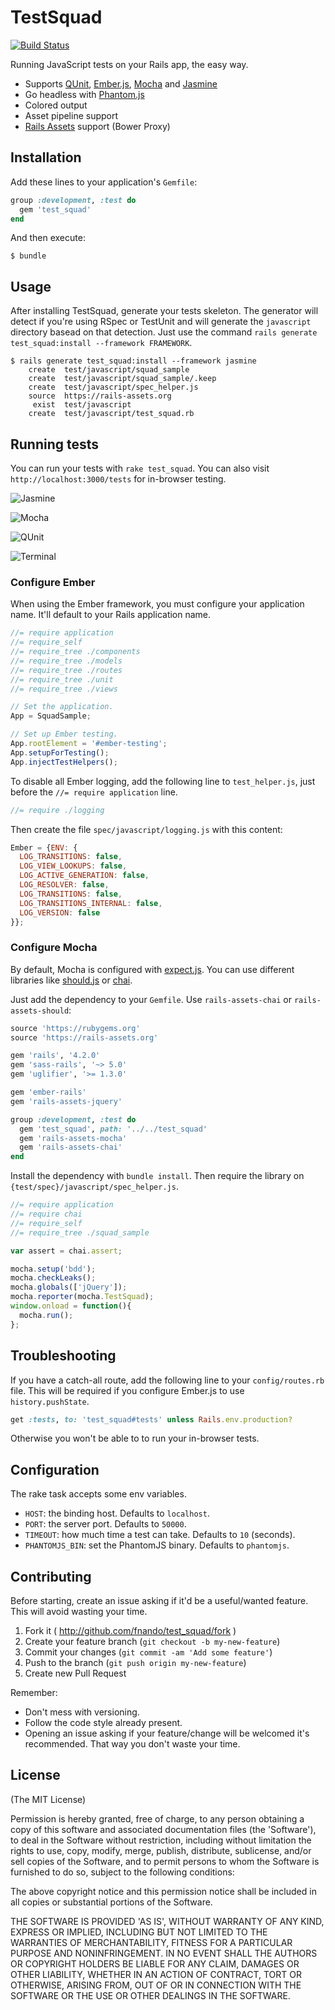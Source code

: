# TestSquad

[![Build Status](https://travis-ci.org/fnando/test_squad.svg)](https://travis-ci.org/fnando/test_squad)

Running JavaScript tests on your Rails app, the easy way.

- Supports [QUnit](http://qunitjs.com), [Ember.js](http://emberjs.com), [Mocha](http://mochajs.org) and [Jasmine](http://jasmine.github.io/)
- Go headless with [Phantom.js](http://phantomjs.org)
- Colored output
- Asset pipeline support
- [Rails Assets](http://rails-assets.org) support (Bower Proxy)

## Installation

Add these lines to your application's `Gemfile`:

```ruby
group :development, :test do
  gem 'test_squad'
end
```

And then execute:

```console
$ bundle
```

## Usage

After installing TestSquad, generate your tests skeleton. The generator will detect if you're using RSpec or TestUnit and will generate the `javascript` directory basead on that detection. Just use the command `rails generate test_squad:install --framework FRAMEWORK`.

```console
$ rails generate test_squad:install --framework jasmine
    create  test/javascript/squad_sample
    create  test/javascript/squad_sample/.keep
    create  test/javascript/spec_helper.js
    source  https://rails-assets.org
     exist  test/javascript
    create  test/javascript/test_squad.rb
```

## Running tests

You can run your tests with `rake test_squad`. You can also visit `http://localhost:3000/tests` for in-browser testing.

![Jasmine](https://github.com/fnando/test_squad/raw/master/screenshots/jasmine.png)

![Mocha](https://github.com/fnando/test_squad/raw/master/screenshots/mocha.png)

![QUnit](https://github.com/fnando/test_squad/raw/master/screenshots/qunit.png)

![Terminal](https://github.com/fnando/test_squad/raw/master/screenshots/terminal.png)

### Configure Ember

When using the Ember framework, you must configure your application name. It'll default to your Rails application name.

```javascript
//= require application
//= require_self
//= require_tree ./components
//= require_tree ./models
//= require_tree ./routes
//= require_tree ./unit
//= require_tree ./views

// Set the application.
App = SquadSample;

// Set up Ember testing.
App.rootElement = '#ember-testing';
App.setupForTesting();
App.injectTestHelpers();
```

To disable all Ember logging, add the following line to `test_helper.js`, just before the `//= require application` line.

```javascript
//= require ./logging
```

Then create the file `spec/javascript/logging.js` with this content:

```javascript
Ember = {ENV: {
  LOG_TRANSITIONS: false,
  LOG_VIEW_LOOKUPS: false,
  LOG_ACTIVE_GENERATION: false,
  LOG_RESOLVER: false,
  LOG_TRANSITIONS: false,
  LOG_TRANSITIONS_INTERNAL: false,
  LOG_VERSION: false
}};
```

### Configure Mocha

By default, Mocha is configured with [expect.js](https://github.com/Automattic/expect.js). You can use different libraries like [should.js](https://github.com/visionmedia/should.js) or [chai](http://chaijs.com/).

Just add the dependency to your `Gemfile`. Use `rails-assets-chai` or `rails-assets-should`:

```ruby
source 'https://rubygems.org'
source 'https://rails-assets.org'

gem 'rails', '4.2.0'
gem 'sass-rails', '~> 5.0'
gem 'uglifier', '>= 1.3.0'

gem 'ember-rails'
gem 'rails-assets-jquery'

group :development, :test do
  gem 'test_squad', path: '../../test_squad'
  gem 'rails-assets-mocha'
  gem 'rails-assets-chai'
end
```

Install the dependency with `bundle install`. Then require the library on `{test/spec}/javascript/spec_helper.js`.

```javascript
//= require application
//= require chai
//= require_self
//= require_tree ./squad_sample

var assert = chai.assert;

mocha.setup('bdd');
mocha.checkLeaks();
mocha.globals(['jQuery']);
mocha.reporter(mocha.TestSquad);
window.onload = function(){
  mocha.run();
};
```

## Troubleshooting

If you have a catch-all route, add the following line to your `config/routes.rb` file. This will be required if you configure Ember.js to use `history.pushState`.

```ruby
get :tests, to: 'test_squad#tests' unless Rails.env.production?
```

Otherwise you won't be able to to run your in-browser tests.

## Configuration

The rake task accepts some env variables.

- `HOST`: the binding host. Defaults to `localhost`.
- `PORT`: the server port. Defaults to `50000`.
- `TIMEOUT`: how much time a test can take. Defaults to `10` (seconds).
- `PHANTOMJS_BIN`: set the PhantomJS binary. Defaults to `phantomjs`.

## Contributing

Before starting, create an issue asking if it'd be a useful/wanted feature. This will avoid wasting your time.

1. Fork it ( http://github.com/fnando/test_squad/fork )
2. Create your feature branch (`git checkout -b my-new-feature`)
3. Commit your changes (`git commit -am 'Add some feature'`)
4. Push to the branch (`git push origin my-new-feature`)
5. Create new Pull Request

Remember:

- Don't mess with versioning.
- Follow the code style already present.
- Opening an issue asking if your feature/change will be welcomed it's recommended. That way you don't waste your time.

## License

(The MIT License)

Permission is hereby granted, free of charge, to any person obtaining
a copy of this software and associated documentation files (the
'Software'), to deal in the Software without restriction, including
without limitation the rights to use, copy, modify, merge, publish,
distribute, sublicense, and/or sell copies of the Software, and to
permit persons to whom the Software is furnished to do so, subject to
the following conditions:

The above copyright notice and this permission notice shall be
included in all copies or substantial portions of the Software.

THE SOFTWARE IS PROVIDED 'AS IS', WITHOUT WARRANTY OF ANY KIND,
EXPRESS OR IMPLIED, INCLUDING BUT NOT LIMITED TO THE WARRANTIES OF
MERCHANTABILITY, FITNESS FOR A PARTICULAR PURPOSE AND NONINFRINGEMENT.
IN NO EVENT SHALL THE AUTHORS OR COPYRIGHT HOLDERS BE LIABLE FOR ANY
CLAIM, DAMAGES OR OTHER LIABILITY, WHETHER IN AN ACTION OF CONTRACT,
TORT OR OTHERWISE, ARISING FROM, OUT OF OR IN CONNECTION WITH THE
SOFTWARE OR THE USE OR OTHER DEALINGS IN THE SOFTWARE.
